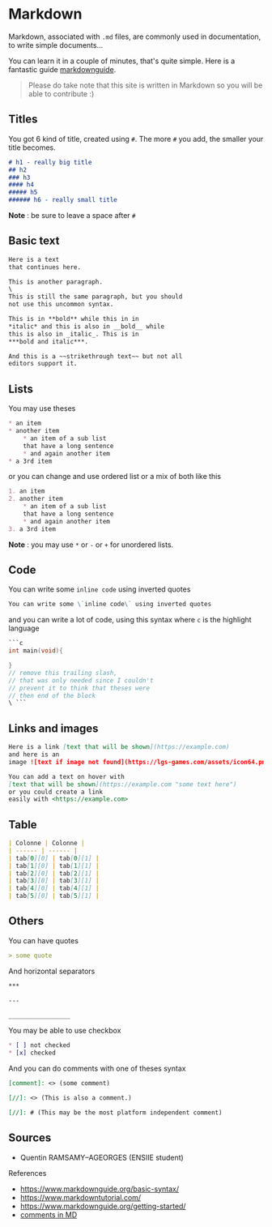 # Markdown

Markdown, associated with ``.md`` files,
are commonly used in documentation, to write
simple documents...

You can learn it in a couple of minutes, that's quite
simple. Here is a fantastic guide
[markdownguide](https://www.markdownguide.org/basic-syntax/).

> Please do take note that this site is written
> in Markdown so you will be able to contribute :)

## Titles

You got 6 kind of title, created using ``#``.
The more ``#`` you add, the smaller your title becomes.

```markdown
# h1 - really big title
## h2
### h3
#### h4
##### h5
###### h6 - really small title
```

**Note** : be sure to leave a space after ``#``

## Basic text

```markdown
Here is a text
that continues here.

This is another paragraph.
\
This is still the same paragraph, but you should
not use this uncommon syntax.

This is in **bold** while this in in
*italic* and this is also in __bold__ while
this is also in _italic_. This is in
***bold and italic***.

And this is a ~~strikethrough text~~ but not all
editors support it.
```

## Lists

You may use theses

```markdown
* an item
* another item
    * an item of a sub list
    that have a long sentence
    * and again another item
* a 3rd item
```

or you can change and use ordered list or
a mix of both like this

```markdown
1. an item
2. another item
    * an item of a sub list
    that have a long sentence
    * and again another item
3. a 3rd item
```

**Note** : you may use ``*`` or `-` or `+` for 
unordered lists.

## Code

You can write some ``inline code`` using inverted quotes

```markdown
You can write some \`inline code\` using inverted quotes 
```

and you can write a lot of code, using this syntax
where ``c`` is the highlight language

```c
```c
int main(void){

}
// remove this trailing slash,
// that was only needed since I couldn't
// prevent it to think that theses were
// then end of the block
\ ```
```

## Links and images

```markdown
Here is a link [text that will be shown](https://example.com)
and here is an
image ![text if image not found](https://lgs-games.com/assets/icon64.png)

You can add a text on hover with
[text that will be shown](https://example.com "some text here")
or you could create a link
easily with <https://example.com>
```

## Table

```markdown
| Colonne | Colonne |
| ------ | ------ |
| tab[0][0] | tab[0][1] |
| tab[1][0] | tab[1][1] |
| tab[2][0] | tab[2][1] |
| tab[3][0] | tab[3][1] |
| tab[4][0] | tab[4][1] |
| tab[5][0] | tab[5][1] |
```

## Others

You can have quotes

```markdown
> some quote
```

And horizontal separators

```markdown
***

---

_________________
```

You may be able to use checkbox

```markdown
* [ ] not checked
* [x] checked
```

And you can do comments with one of theses
syntax

```markdown
[comment]: <> (some comment)

[//]: <> (This is also a comment.)

[//]: # (This may be the most platform independent comment)
```

## Sources

* Quentin RAMSAMY–AGEORGES (ENSIIE student)

References

* <https://www.markdownguide.org/basic-syntax/>
* <https://www.markdowntutorial.com/>
* <https://www.markdownguide.org/getting-started/>
* [comments in MD](https://stackoverflow.com/questions/4823468/comments-in-markdown)